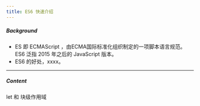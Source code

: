 ```yaml
---
title: ES6 快速介绍
---
```


##### Background

- ES 即 ECMAScript ，由ECMA国际标准化组织制定的一项脚本语言规范。ES6 泛指 2015 年之后的 JavaScript 版本。
- ES6 的好处，xxxx。



---

##### Content

let 和 块级作用域

